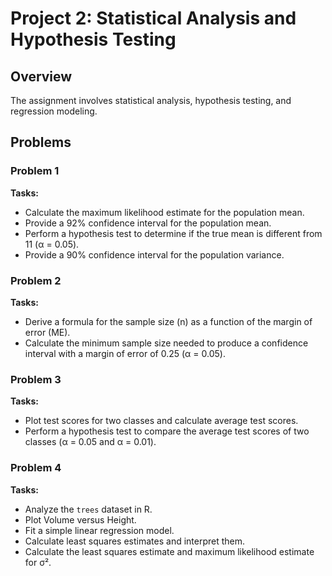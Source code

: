 # Project 2: Statistical Analysis and Hypothesis Testing

## Overview
The assignment involves statistical analysis, hypothesis testing, and regression modeling.

## Problems

### Problem 1
**Tasks:**
- Calculate the maximum likelihood estimate for the population mean.
- Provide a 92% confidence interval for the population mean.
- Perform a hypothesis test to determine if the true mean is different from 11 (α = 0.05).
- Provide a 90% confidence interval for the population variance.

### Problem 2
**Tasks:**
- Derive a formula for the sample size (n) as a function of the margin of error (ME).
- Calculate the minimum sample size needed to produce a confidence interval with a margin of error of 0.25 (α = 0.05).

### Problem 3
**Tasks:**
- Plot test scores for two classes and calculate average test scores.
- Perform a hypothesis test to compare the average test scores of two classes (α = 0.05 and α = 0.01).

### Problem 4
**Tasks:**
- Analyze the `trees` dataset in R.
- Plot Volume versus Height.
- Fit a simple linear regression model.
- Calculate least squares estimates and interpret them.
- Calculate the least squares estimate and maximum likelihood estimate for σ².
